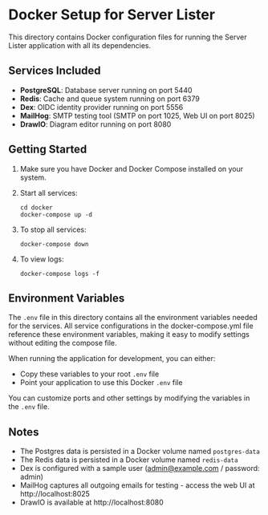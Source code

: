 # Docker Setup for Server Lister

This directory contains Docker configuration files for running the Server Lister application with all its dependencies.

## Services Included

- **PostgreSQL**: Database server running on port 5440
- **Redis**: Cache and queue system running on port 6379
- **Dex**: OIDC identity provider running on port 5556
- **MailHog**: SMTP testing tool (SMTP on port 1025, Web UI on port 8025)
- **DrawIO**: Diagram editor running on port 8080

## Getting Started

1. Make sure you have Docker and Docker Compose installed on your system.

2. Start all services:
   ```
   cd docker
   docker-compose up -d
   ```

3. To stop all services:
   ```
   docker-compose down
   ```

4. To view logs:
   ```
   docker-compose logs -f
   ```

## Environment Variables

The `.env` file in this directory contains all the environment variables needed for the services. All service configurations in the docker-compose.yml file reference these environment variables, making it easy to modify settings without editing the compose file.

When running the application for development, you can either:
- Copy these variables to your root `.env` file
- Point your application to use this Docker `.env` file

You can customize ports and other settings by modifying the variables in the `.env` file.

## Notes

- The Postgres data is persisted in a Docker volume named `postgres-data`
- The Redis data is persisted in a Docker volume named `redis-data`
- Dex is configured with a sample user (admin@example.com / password: admin)
- MailHog captures all outgoing emails for testing - access the web UI at http://localhost:8025
- DrawIO is available at http://localhost:8080